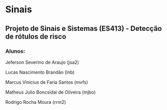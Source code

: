 # Sinais
## Projeto de Sinais e Sistemas (ES413) - Detecção de rótulos de risco

### Alunos: 
  Jeferson Severino de Araujo (jsa2)
  
  Lucas Nascimento Brandão (lnb)
  
  Marcus Vinicius de Faria Santos (mvfs)
  
  Matheus Julio Boncsidai de Oliveira (mjbo)
  
  Rodrigo Rocha Moura (rrm2)
